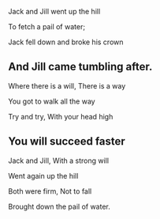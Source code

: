 Jack and Jill went up the hill

To fetch a pail of water;

Jack fell down and broke his crown

And Jill came tumbling after.
----------------------------------------------------------
Where there is a will, There is a way

You got to walk all the way

Try and try, With your head high

You will succeed faster
----------------------------------------------------------- 
Jack and Jill, With a strong will

Went again up the hill

Both were firm, Not to fall

Brought down the pail of water.

